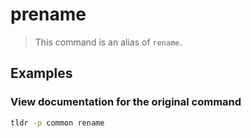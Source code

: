 # prename

> This command is an alias of `rename`.

## Examples

### View documentation for the original command

```bash
tldr -p common rename
```
